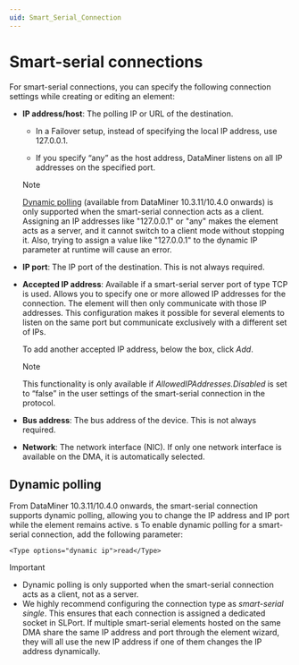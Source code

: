 ```yaml
---
uid: Smart_Serial_Connection
---
```


# Smart-serial connections

For smart-serial connections, you can specify the following connection settings while creating or editing an element:

- **IP address/host**: The polling IP or URL of the destination.

  - In a Failover setup, instead of specifying the local IP address, use 127.0.0.1.

  - If you specify “any” as the host address, DataMiner listens on all IP addresses on the specified port.

  > [!NOTE]
  > [Dynamic polling](#dynamic-polling) (available from DataMiner 10.3.11/10.4.0 onwards<!--RN 37404-->) is only supported when the smart-serial connection acts as a client. Assigning an IP addresses like "127.0.0.1" or "any" makes the element acts as a server, and it cannot switch to a client mode without stopping it. Also, trying to assign a value like "127.0.0.1" to the dynamic IP parameter at runtime will cause an error.

- **IP port**: The IP port of the destination. This is not always required.

- **Accepted IP address**: Available if a smart-serial server port of type TCP is used. Allows you to specify one or more allowed IP addresses for the connection. The element will then only communicate with those IP addresses. This configuration makes it possible for several elements to listen on the same port but communicate exclusively with a different set of IPs.

  To add another accepted IP address, below the box, click *Add*.

  > [!NOTE]
  > This functionality is only available if *AllowedIPAddresses.Disabled* is set to “false” in the user settings of the smart-serial connection in the protocol.

- **Bus address**: The bus address of the device. This is not always required.

- **Network**: The network interface (NIC). If only one network interface is available on the DMA, it is automatically selected.

## Dynamic polling

From DataMiner 10.3.11/10.4.0 onwards<!--RN 37404-->, the smart-serial connection supports dynamic polling, allowing you to change the IP address and IP port while the element remains active.
s
To enable dynamic polling for a smart-serial connection, add the following parameter:

`<Type options="dynamic ip">read</Type>`

> [!IMPORTANT]
>
> - Dynamic polling is only supported when the smart-serial connection acts as a client, not as a server.
> - We highly recommend configuring the connection type as *smart-serial single*. This ensures that each connection is assigned a dedicated socket in SLPort. If multiple smart-serial elements hosted on the same DMA share the same IP address and port through the element wizard, they will all use the new IP address if one of them changes the IP address dynamically.
